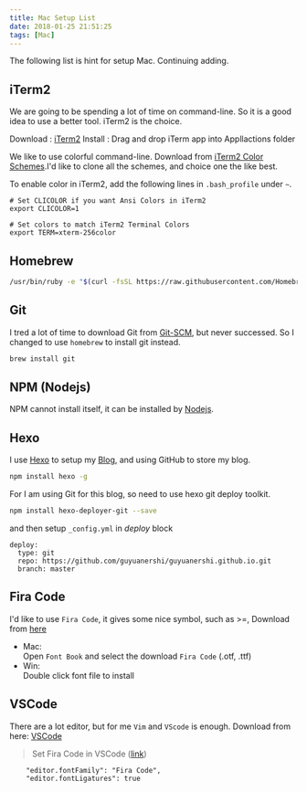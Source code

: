 ```yaml
---
title: Mac Setup List
date: 2018-01-25 21:51:25
tags: [Mac]
---
```

The following list is hint for setup Mac. Continuing adding.

<!-- more -->
## iTerm2
We are going to be spending a lot of time on command-line. So it is a good idea to use a better tool. iTerm2 is the choice.

Download : [iTerm2](http://www.iterm2.com)
Install  : Drag and drop iTerm app into Appllactions folder

We like to use colorful command-line. Download from [iTerm2 Color Schemes](https://github.com/mbadolato/iTerm2-Color-Schemes/tree/master/schemes).I'd like to clone all the schemes, and choice one the like best.

To enable color in iTerm2, add the following lines in `.bash_profile` under `~`.
```
# Set CLICOLOR if you want Ansi Colors in iTerm2
export CLICOLOR=1

# Set colors to match iTerm2 Terminal Colors
export TERM=xterm-256color
```

## Homebrew
```bash
/usr/bin/ruby -e "$(curl -fsSL https://raw.githubusercontent.com/Homebrew/install/master/install)"
```

## Git
I tred a lot of time to download Git from [Git-SCM](https://git-scm.com/downloads), but never successed. So I changed to use `homebrew` to install git instead.
```bash
brew install git
```

## NPM (Nodejs)
NPM cannot install itself, it can be installed by [Nodejs](https://nodejs.org/en/).

## Hexo
I use [Hexo](https://hexo.io/) to setup my [Blog](http://gu-yuan.top), and using GitHub to store my blog.
```bash
npm install hexo -g
```
For I am using Git for this blog, so need to use hexo git deploy toolkit.
```bash
npm install hexo-deployer-git --save
```
and then setup `_config.yml` in *deploy* block
```
deploy:
  type: git
  repo: https://github.com/guyuanershi/guyuanershi.github.io.git
  branch: master
```

## Fira Code
I'd like to use `Fira Code`, it gives some nice symbol, such as >=,
Download from [here](https://github.com/tonsky/FiraCode)

* Mac:  
Open `Font Book` and select the download `Fira Code` (.otf, .ttf)
* Win:  
Double click font file to install

## VSCode
There are a lot editor, but for me `Vim` and `VScode` is enough.
Download from here: [VSCode](https://code.visualstudio.com/)

>Set Fira Code in VSCode ([link](https://github.com/tonsky/FiraCode/wiki/VS-Code-Instructions))
```
    "editor.fontFamily": "Fira Code",
    "editor.fontLigatures": true
```